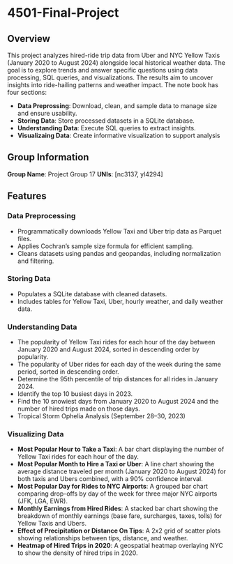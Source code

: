 # 4501-Final-Project
## Overview
This project analyzes hired-ride trip data from Uber and NYC Yellow Taxis (January 2020 to August 2024) alongside local historical weather data. The goal is to explore trends and answer specific questions using data processing, SQL queries, and visualizations. The results aim to uncover insights into ride-hailing patterns and weather impact.
The note book has four sections:
- **Data Preprossing**: Download, clean, and sample data to manage size and ensure usability.
- **Storing Data**: Store processed datasets in a SQLite database.
- **Understanding Data**: Execute SQL queries to extract insights.
- **Visualizaing Data**: Create informative visualization to support analysis
## Group Information
**Group Name**: Project Group 17
**UNIs**: [nc3137, yl4294]
## Features
### Data Preprocessing
- Programmatically downloads Yellow Taxi and Uber trip data as Parquet files.
- Applies Cochran’s sample size formula for efficient sampling.
- Cleans datasets using pandas and geopandas, including normalization and filtering.
### Storing Data
- Populates a SQLite database with cleaned datasets.
- Includes tables for Yellow Taxi, Uber, hourly weather, and daily weather data.
### Understanding Data
- The popularity of Yellow Taxi rides for each hour of the day between January 2020 and August 2024, sorted in descending order by popularity.
- The popularity of Uber rides for each day of the week during the same period, sorted in descending order.
- Determine the 95th percentile of trip distances for all rides in January 2024.
- Identify the top 10 busiest days in 2023.
- Find the 10 snowiest days from January 2020 to August 2024 and the number of hired trips made on those days.
- Tropical Storm Ophelia Analysis (September 28–30, 2023)
### Visualizing Data
- **Most Popular Hour to Take a Taxi**: A bar chart displaying the number of Yellow Taxi rides for each hour of the day.
- **Most Popular Month to Hire a Taxi or Uber**: A line chart showing the average distance traveled per month (January 2020 to August 2024) for both taxis and Ubers combined, with a 90% confidence interval.
- **Most Popular Day for Rides to NYC Airports**: A grouped bar chart comparing drop-offs by day of the week for three major NYC airports (JFK, LGA, EWR).
-  **Monthly Earnings from Hired Rides**: A stacked bar chart showing the breakdown of monthly earnings (base fare, surcharges, taxes, tolls) for Yellow Taxis and Ubers.
-  **Effect of Precipitation or Distance On Tips**: A 2x2 grid of scatter plots showing relationships between tips, distance, and weather.
-  **Heatmap of Hired Trips in 2020**: A geospatial heatmap overlaying NYC to show the density of hired trips in 2020.

